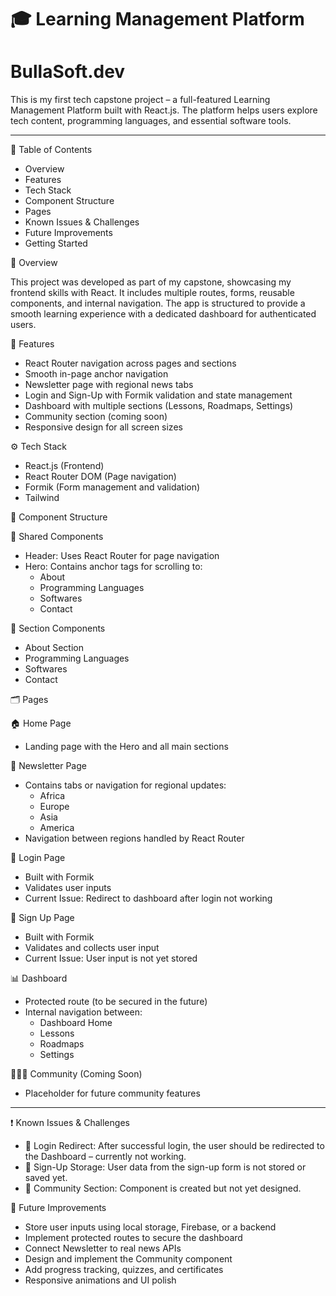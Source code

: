 # 🎓 Learning Management Platform
# BullaSoft.dev

This is my first tech capstone project – a full-featured Learning Management Platform built with React.js. The platform helps users explore tech content, programming languages, and essential software tools.

---

📌 Table of Contents

- Overview
- Features
- Tech Stack
- Component Structure
- Pages
- Known Issues & Challenges
- Future Improvements
- Getting Started



 📖 Overview

This project was developed as part of my capstone, showcasing my frontend skills with React. It includes multiple routes, forms, reusable components, and internal navigation. The app is structured to provide a smooth learning experience with a dedicated dashboard for authenticated users.



🌟 Features

- React Router navigation across pages and sections
- Smooth in-page anchor navigation
- Newsletter page with regional news tabs
- Login and Sign-Up with Formik validation and state management
- Dashboard with multiple sections (Lessons, Roadmaps, Settings)
- Community section (coming soon)
- Responsive design for all screen sizes



 ⚙️ Tech Stack

- React.js (Frontend)
- React Router DOM (Page navigation)
- Formik (Form management and validation)
- Tailwind



🧩 Component Structure

🔹 Shared Components
- Header: Uses React Router for page navigation
- Hero: Contains anchor tags for scrolling to:
  - About
  - Programming Languages
  - Softwares
  - Contact

 🔹 Section Components
- About Section
- Programming Languages
- Softwares
- Contact



 🗂️ Pages

 🏠 Home Page
- Landing page with the Hero and all main sections

 📰 Newsletter Page
- Contains tabs or navigation for regional updates:
  - Africa
  - Europe
  - Asia
  - America
- Navigation between regions handled by React Router

 🔐 Login Page
- Built with Formik
- Validates user inputs
- Current Issue: Redirect to dashboard after login not working

 📝 Sign Up Page
- Built with Formik
- Validates and collects user input
- Current Issue: User input is not yet stored

 📊 Dashboard
- Protected route (to be secured in the future)
- Internal navigation between:
  - Dashboard Home
  - Lessons
  - Roadmaps
  - Settings

🧑‍🤝‍🧑 Community (Coming Soon)
- Placeholder for future community features

---

 ❗ Known Issues & Challenges

- 🔁 Login Redirect: After successful login, the user should be redirected to the Dashboard – currently not working.
- 💾 Sign-Up Storage: User data from the sign-up form is not stored or saved yet.
- 🎨 Community Section: Component is created but not yet designed.



 🔮 Future Improvements

- Store user inputs using local storage, Firebase, or a backend
- Implement protected routes to secure the dashboard
- Connect Newsletter to real news APIs
- Design and implement the Community component
- Add progress tracking, quizzes, and certificates
- Responsive animations and UI polish



